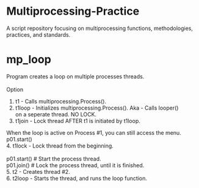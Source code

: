 # Multiprocessing-Practice

A script repository focusing on multiprocessing functions, methodologies,<br>
practices, and standards.

<h1>mp_loop</h1>

Program creates a loop on multiple processes threads.<br>
<br>
Option
1. t1 - Calls multiprocessing.Process().
2. t1loop - Initializes multiprocessing.Process(). Aka - Calls looper()<br>
   on a seperate thread. NO LOCK.
3. t1join - Lock thread AFTER t1 is initiated by t1loop. 

When the loop is active on Process #1, you can still access the menu.<br>
p01.start()<br>
4. t1lock - Lock thread from the beginning.<br>
<br>
p01.start() # Start the process thread.<br>
p01.join()  # Lock the process thread, until it is finished.<br>
5. t2 - Creates thread #2.<br>
6. t2loop - Starts the thread, and runs the loop function.


